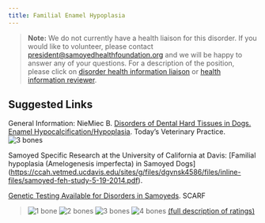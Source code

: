 ```yaml
---
title: Familial Enamel Hypoplasia
---
```

> **Note:** We do not currently have a health liaison for this disorder.
> If you would like to volunteer, please contact
> [president@samoyedhealthfoundation.org](mailto:president@samoyedhealthfoundation.org?subject=Questions%20about%20becoming%20a%20Health%20Information%20Liaison%20or%20Reviewer)
> and we will be happy to answer any of your questions.
> For a description of the position, please click on
> [disorder health information liaison](/become-a-health-information-liaison)
> or
> [health information reviewer](/become-a-health-information-reviewer).

## Suggested Links


General Information:  NieMiec B.  [Disorders of Dental Hard Tissues in Dogs. Enamel Hypocalcification/Hypoplasia](https://todaysveterinarypractice.com/disorders-of-dental-hard-tissues-in-dogs). Today’s Veterinary Practice.![3 bones](/img/3-bones.gif)

Samoyed Specific Research at the University of California at Davis: [Familial hypoplasia (Amelogenesis imperfecta) in Samoyed Dogs] (https://ccah.vetmed.ucdavis.edu/sites/g/files/dgvnsk4586/files/inline-files/samoyed-feh-study-5-19-2014.pdf). 

[Genetic Testing Available for Disorders in Samoyeds](https://www.samoyedhealthfoundation.org/diseases/genetic-disorders/). SCARF

> ![1 bone](/img/1-bone.gif)
> ![2 bones](/img/2-bones.gif)
> ![3 bones](/img/3-bones.gif)
> ![4 bones](/img/4-bones.gif)
> [(full description of ratings)](/diseases/ratings-what-do-they-mean)